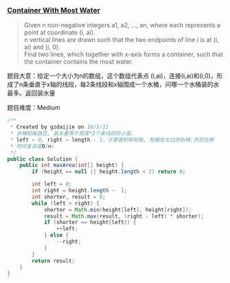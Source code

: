 ### [Container With Most Water](https://leetcode.com/problems/container-with-most-water/)

> Given n non-negative integers a1, a2, ..., an, where each represents a point at coordinate (i, ai).  <br/>
> n vertical lines are drawn such that the two endpoints of line i is at (i, ai) and (i, 0).   <br/>
> Find two lines, which together with x-axis forms a container, such that the container contains the most water.

题目大意：给定一个大小为n的数组，这个数组代表点 (i,ai)，连接(i,ai)和(i,0)，形成了n条垂直于x轴的线段，每2条线段和x轴围成一个水桶，问哪一个水桶装的水最多。返回装水量

题目难度：Medium

```java
/**
 * Created by gzdaijie on 16/5/11
 * 水桶短板效应, 装水量等于宽度*2个条线段较小值，
 * left = 0, right = length - 1，计算面积和短板, 短板在左边则右移,否则左移
 * 时间复杂度O(n)
 */
public class Solution {
    public int maxArea(int[] height) {
        if (height == null || height.length < 2) return 0;

        int left = 0;
        int right = height.length -  1;
        int shorter, result = 0;
        while (left < right) {
            shorter = Math.min(height[left], height[right]);
            result = Math.max(result, (right - left) * shorter);
            if (shorter == height[left]) {
                ++left;
            } else {
                --right;
            }
        }
        return result;
    }
}
```